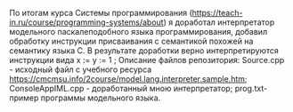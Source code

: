 По итогам курса Системы программирования (https://teach-in.ru/course/programming-systems/about) я доработал интерпретатор модельного паскалеподобного языка программирования, добавил обработку инструкции присваивания с семантикой похожей на семантику языка C.
В результате доработки верно интерпретируются инструкции вида
x := y := 1 ; 
Описание файлов репозитория:
Source.cpp - исходный файл c учебного ресурса https://cmcmsu.info/2course/model.lang.interpreter.sample.htm;
ConsoleAppIML.cpp - доработанный мною интерпретатор;
prog.txt-пример программы модельного языка.
